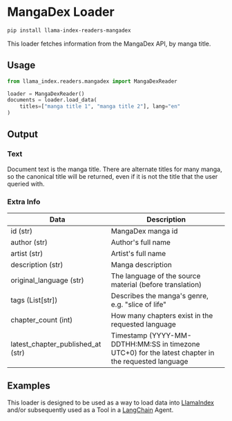 # MangaDex Loader

```bash
pip install llama-index-readers-mangadex
```

This loader fetches information from the MangaDex API, by manga title.

## Usage

```python
from llama_index.readers.mangadex import MangaDexReader

loader = MangaDexReader()
documents = loader.load_data(
    titles=["manga title 1", "manga title 2"], lang="en"
)
```

## Output

### Text

Document text is the manga title. There are alternate titles for many manga, so the canonical title will be returned, even if it is not the title that the user queried with.

### Extra Info

| Data                              | Description                                                                                        |
| --------------------------------- | -------------------------------------------------------------------------------------------------- |
| id (str)                          | MangaDex manga id                                                                                  |
| author (str)                      | Author's full name                                                                                 |
| artist (str)                      | Artist's full name                                                                                 |
| description (str)                 | Manga description                                                                                  |
| original_language (str)           | The language of the source material (before translation)                                           |
| tags (List[str])                  | Describes the manga's genre, e.g. "slice of life"                                                  |
| chapter_count (int)               | How many chapters exist in the requested language                                                  |
| latest_chapter_published_at (str) | Timestamp (YYYY-MM-DDTHH:MM:SS in timezone UTC+0) for the latest chapter in the requested language |

## Examples

This loader is designed to be used as a way to load data into [LlamaIndex](https://github.com/run-llama/llama_index/tree/main/llama_index) and/or subsequently used as a Tool in a [LangChain](https://github.com/hwchase17/langchain) Agent.
